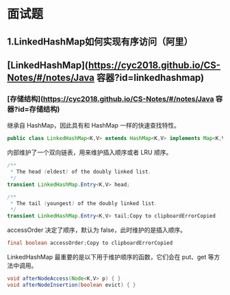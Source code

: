 # 面试题

## 1.LinkedHashMap如何实现有序访问（阿里）



## [LinkedHashMap](https://cyc2018.github.io/CS-Notes/#/notes/Java 容器?id=linkedhashmap)

### [存储结构](https://cyc2018.github.io/CS-Notes/#/notes/Java 容器?id=存储结构)

继承自 HashMap，因此具有和 HashMap 一样的快速查找特性。

```java
public class LinkedHashMap<K,V> extends HashMap<K,V> implements Map<K,V>Copy to clipboardErrorCopied
```

内部维护了一个双向链表，用来维护插入顺序或者 LRU 顺序。

```java
/**
 * The head (eldest) of the doubly linked list.
 */
transient LinkedHashMap.Entry<K,V> head;

/**
 * The tail (youngest) of the doubly linked list.
 */
transient LinkedHashMap.Entry<K,V> tail;Copy to clipboardErrorCopied
```

accessOrder 决定了顺序，默认为 false，此时维护的是插入顺序。

```java
final boolean accessOrder;Copy to clipboardErrorCopied
```

LinkedHashMap 最重要的是以下用于维护顺序的函数，它们会在 put、get 等方法中调用。

```java
void afterNodeAccess(Node<K,V> p) { }
void afterNodeInsertion(boolean evict) { }
```

